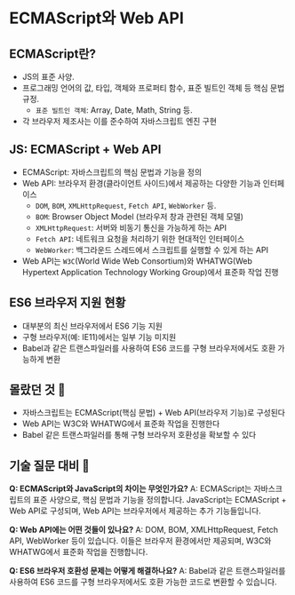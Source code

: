 # ECMAScript와 Web API

## ECMAScript란?

-   JS의 표준 사양.
-   프로그래밍 언어의 값, 타입, 객체와 프로퍼티 함수, 표준 빌트인 객체 등 핵심 문법 규정.
    -   `표준 빌트인 객체`: Array, Date, Math, String 등.
-   각 브라우저 제조사는 이를 준수하여 자바스크립트 엔진 구현

## JS: ECMAScript + Web API

-   ECMAScript: 자바스크립트의 핵심 문법과 기능을 정의
-   Web API: 브라우저 환경(클라이언트 사이드)에서 제공하는 다양한 기능과 인터페이스
    -   `DOM`, `BOM`, `XMLHttpRequest`, `Fetch API`, `WebWorker` 등.
    -   `BOM`: Browser Object Model (브라우저 창과 관련된 객체 모델)
    -   `XMLHttpRequest`: 서버와 비동기 통신을 가능하게 하는 API
    -   `Fetch API`: 네트워크 요청을 처리하기 위한 현대적인 인터페이스
    -   `WebWorker`: 백그라운드 스레드에서 스크립트를 실행할 수 있게 하는 API
-   Web API는 `W3C`(World Wide Web Consortium)와 WHATWG(Web Hypertext Application Technology Working Group)에서 표준화 작업 진행

## ES6 브라우저 지원 현황

-   대부분의 최신 브라우저에서 ES6 기능 지원
-   구형 브라우저(예: IE11)에서는 일부 기능 미지원
-   Babel과 같은 트랜스파일러를 사용하여 ES6 코드를 구형 브라우저에서도 호환 가능하게 변환

## 몰랐던 것 📝

-   자바스크립트는 ECMAScript(핵심 문법) + Web API(브라우저 기능)로 구성된다
-   Web API는 W3C와 WHATWG에서 표준화 작업을 진행한다
-   Babel 같은 트랜스파일러를 통해 구형 브라우저 호환성을 확보할 수 있다

## 기술 질문 대비 🤔

**Q: ECMAScript와 JavaScript의 차이는 무엇인가요?**
A: ECMAScript는 자바스크립트의 표준 사양으로, 핵심 문법과 기능을 정의합니다. JavaScript는 ECMAScript + Web API로 구성되며, Web API는 브라우저에서 제공하는 추가 기능들입니다.

**Q: Web API에는 어떤 것들이 있나요?**
A: DOM, BOM, XMLHttpRequest, Fetch API, WebWorker 등이 있습니다. 이들은 브라우저 환경에서만 제공되며, W3C와 WHATWG에서 표준화 작업을 진행합니다.

**Q: ES6 브라우저 호환성 문제는 어떻게 해결하나요?**
A: Babel과 같은 트랜스파일러를 사용하여 ES6 코드를 구형 브라우저에서도 호환 가능한 코드로 변환할 수 있습니다.
